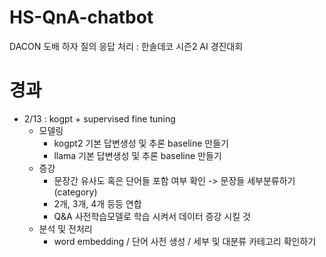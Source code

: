 # HS-QnA-chatbot
DACON 도배 하자 질의 응답 처리 : 한솔데코 시즌2 AI 경진대회

# 경과 
- 2/13 : kogpt + supervised fine tuning
  - 모델링
    - kogpt2 기본 답변생성 및 추론 baseline 만들기
    - llama 기본 답변생성 및 추론 baseline 만들기
  - 증강
    - 문장간 유사도 혹은 단어들 포함 여부 확인 -> 문장들 세부분류하기 (category)
    - 2개, 3개, 4개 등등 연합
    - Q&A 사전학습모델로 학습 시켜서 데이터 증강 시킬 것 
  - 분석 및 전처리
    - word embedding / 단어 사전 생성 / 세부 및 대분류 카테고리 확인하기 


